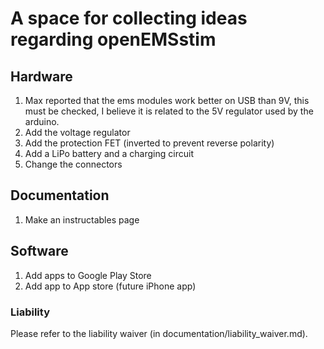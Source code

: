 # A space for collecting ideas regarding openEMSstim

## Hardware
1. Max reported that the ems modules work better on USB than 9V, this must be checked, I believe it is related to the 5V regulator used by the arduino. 
2. Add the voltage regulator
3. Add the protection FET (inverted to prevent reverse polarity)
4. Add a LiPo battery and a charging circuit
5. Change the connectors

## Documentation
1. Make an instructables page


## Software
1. Add apps to Google Play Store
2. Add app to App store (future iPhone app)


### Liability

Please refer to the liability waiver (in documentation/liability_waiver.md).
